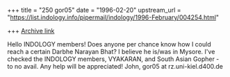+++
title = "250 gor05"
date = "1996-02-20"
upstream_url = "https://list.indology.info/pipermail/indology/1996-February/004254.html"

+++
[Archive link](https://list.indology.info/pipermail/indology/1996-February/004254.html)

Hello INDOLOGY members!
Does anyone per chance know how I could reach a certain Darbhe Narayan Bhat?
I believe he is/was in Mysore. I've checked the INDOLOGY members, VYAKARAN,
and South Asian Gopher - to no avail. Any help will be appreciated!
John, gor05 at rz.uni-kiel.d400.de





